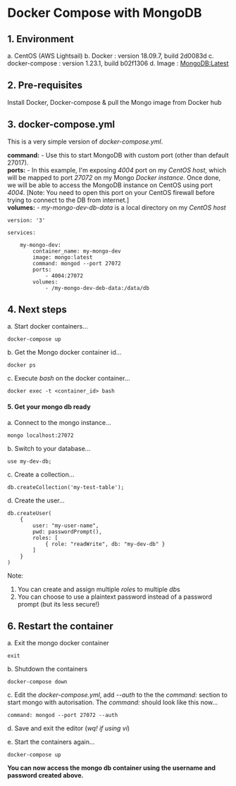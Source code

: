 # Docker Compose with MongoDB

## 1. Environment

a. CentOS (AWS Lightsail)
b. Docker : version 18.09.7, build 2d0083d
c. docker-compose : version 1.23.1, build b02f1306
d. Image : [MongoDB:Latest](https://hub.docker.com/_/mongo)

## 2. Pre-requisites
Install Docker, Docker-compose & pull the Mongo image from Docker hub

## 3. docker-compose.yml
This is a very simple version of *docker-compose.yml*. 

**command:** - Use this to start MongoDB with custom port (other than default 27017).    
**ports:** - In this example, I'm exposing *4004* port on my *CentOS host*, which will be mapped to port *27072* on my Mongo *Docker instance*. Once done, we will be able to access the MongoDB instance on CentOS using port *4004*. [Note: You need to open this port on your CentOS firewall before trying to connect to the DB from internet.]    
**volumes:** - *my-mongo-dev-db-data* is a local directory on my *CentOS host*   

    version: '3'

    services:

        my-mongo-dev:
            container_name: my-mongo-dev
            image: mongo:latest
            command: mongod --port 27072
            ports:
                - 4004:27072
            volumes:
                - /my-mongo-dev-deb-data:/data/db

## 4. Next steps

a. Start docker containers...

    docker-compose up

b. Get the Mongo docker container id...

    docker ps

c. Execute *bash* on the docker container...

    docker exec -t <container_id> bash

#### 5. Get your mongo db ready

a. Connect to the mongo instance...

    mongo localhost:27072

b. Switch to your database...

    use my-dev-db;

c. Create a collection...

    db.createCollection('my-test-table');

d. Create the user...

    db.createUser(
        {
            user: "my-user-name",
            pwd: passwordPrompt(),  
            roles: [
                { role: "readWrite", db: "my-dev-db" }
            ]
        }
    )

Note: 

1. You can create and assign multiple *role*s to multiple *db*s
2. You can choose to use a plaintext password instead of a password prompt (but its less secure!)

## 6. Restart the container

a. Exit the mongo docker container

    exit

b. Shutdown the containers

    docker-compose down

c. Edit the *docker-compose.yml*, add *--auth* to the the *command:* section to start mongo with autorisation. The *command:* should look like this now...

    command: mongod --port 27072 --auth

d. Save and exit the editor (*wq! if using vi*)

e. Start the containers again...

    docker-compose up

**You can now access the mongo db container using the username and password created above.**
